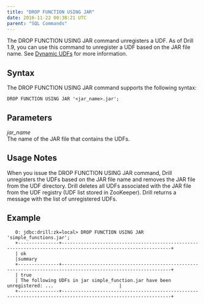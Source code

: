 ```yaml
---
title: "DROP FUNCTION USING JAR"
date: 2016-11-22 00:38:21 UTC
parent: "SQL Commands"
---
```


The DROP FUNCTION USING JAR command unregisters a UDF. As of Drill 1.9, you can use this command to unregister a UDF based on the JAR file name. See [Dynamic UDFs]({{site.baseurl}}/docs/dynamic-udfs/) for more information.    

## Syntax

The DROP FUNCTION USING JAR command supports the following syntax:

    DROP FUNCTION USING JAR '<jar_name>.jar';  

## Parameters  

*jar_name*  
The name of the JAR file that contains the UDFs.

## Usage Notes
When you issue the DROP FUNCTION USING JAR command, Drill unregisters the UDFs based on the JAR file name and removes the JAR file from the UDF directory. Drill deletes all UDFs associated with the JAR file from the UDF registry (UDF list stored in ZooKeeper). Drill returns a message with the list of unregistered UDFs. 

## Example

       0: jdbc:drill:zk=local> DROP FUNCTION USING JAR 'simple_functions.jar';  
       +---------------+--------------------------------------------------------------------------------------------------------------+
       | ok   	
       |summary
       +---------------+--------------------------------------------------------------------------------------------------------------+
       | true
       | The following UDFs in jar simple_function.jar have been unregistered: ...                        |
       +---------------+--------------------------------------------------------------------------------------------------------------+